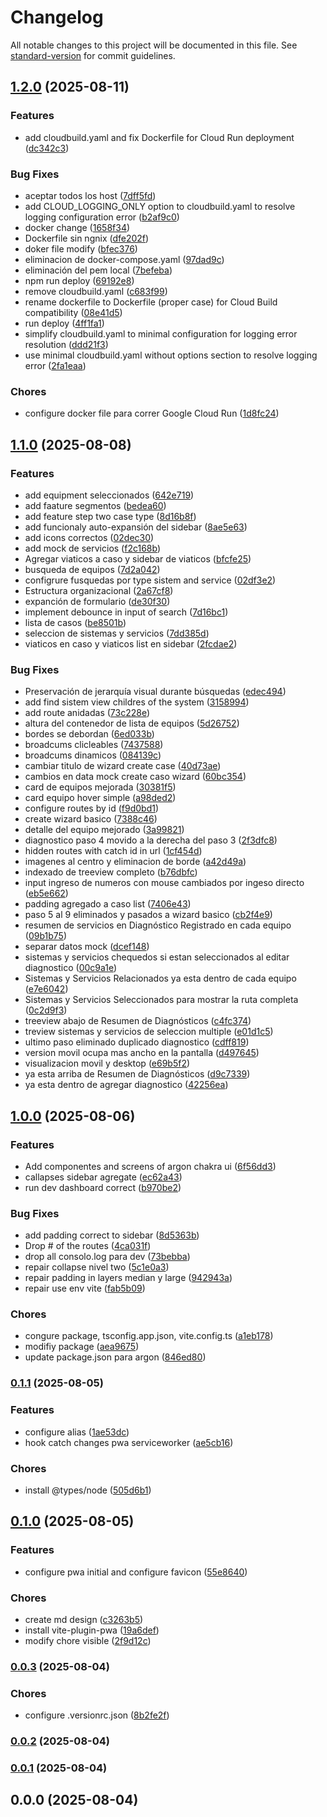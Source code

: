 # Changelog

All notable changes to this project will be documented in this file. See [standard-version](https://github.com/conventional-changelog/standard-version) for commit guidelines.

## [1.2.0](https://github.com/grupotecun-citec-wbeto/portal-tectrack-vite/compare/v1.1.0...v1.2.0) (2025-08-11)


### Features

* add cloudbuild.yaml and fix Dockerfile for Cloud Run deployment ([dc342c3](https://github.com/grupotecun-citec-wbeto/portal-tectrack-vite/commit/dc342c355bbbb4bbcd81eaf24d49daf35ac7cff6))


### Bug Fixes

* aceptar todos los host ([7dff5fd](https://github.com/grupotecun-citec-wbeto/portal-tectrack-vite/commit/7dff5fd41b6aad9e22fd710f30fad7751451008f))
* add CLOUD_LOGGING_ONLY option to cloudbuild.yaml to resolve logging configuration error ([b2af9c0](https://github.com/grupotecun-citec-wbeto/portal-tectrack-vite/commit/b2af9c077f8c3592a298d4f100e4c4e988978455))
* docker change ([1658f34](https://github.com/grupotecun-citec-wbeto/portal-tectrack-vite/commit/1658f3440893c461eba1f81a952d72f403868cbf))
* Dockerfile sin ngnix ([dfe202f](https://github.com/grupotecun-citec-wbeto/portal-tectrack-vite/commit/dfe202f486106a10125ef7e24fad4f1b7dcb375a))
* doker file modify ([bfec376](https://github.com/grupotecun-citec-wbeto/portal-tectrack-vite/commit/bfec376ba78ad3cc95d05bf80818d9f1e62c93e4))
* eliminacion de docker-compose.yaml ([97dad9c](https://github.com/grupotecun-citec-wbeto/portal-tectrack-vite/commit/97dad9c939d2dfe6a9fe33984590c225e8bb5380))
* eliminación del pem local ([7befeba](https://github.com/grupotecun-citec-wbeto/portal-tectrack-vite/commit/7befeba72ae3ead2a7d006d89edc950b707125a1))
* npm run deploy ([69192e8](https://github.com/grupotecun-citec-wbeto/portal-tectrack-vite/commit/69192e885e613a8c0c00705da120531783c0309c))
* remove cloudbuild.yaml ([c683f99](https://github.com/grupotecun-citec-wbeto/portal-tectrack-vite/commit/c683f998486812cac1f91b8177633057b59c1b4b))
* rename dockerfile to Dockerfile (proper case) for Cloud Build compatibility ([08e41d5](https://github.com/grupotecun-citec-wbeto/portal-tectrack-vite/commit/08e41d5ab2240ae7b6206156026d6ac3789e10af))
* run deploy ([4ff1fa1](https://github.com/grupotecun-citec-wbeto/portal-tectrack-vite/commit/4ff1fa122d24ed63d59f7c442fc98527453ad190))
* simplify cloudbuild.yaml to minimal configuration for logging error resolution ([ddd21f3](https://github.com/grupotecun-citec-wbeto/portal-tectrack-vite/commit/ddd21f380e0fc0b4135f5b39994c7bd2291e731f))
* use minimal cloudbuild.yaml without options section to resolve logging error ([2fa1eaa](https://github.com/grupotecun-citec-wbeto/portal-tectrack-vite/commit/2fa1eaadad1e7459313919288c44b408d277c7fe))


### Chores

* configure docker file para correr Google Cloud Run ([1d8fc24](https://github.com/grupotecun-citec-wbeto/portal-tectrack-vite/commit/1d8fc248dc76358b5381f05aabe7c5be8483975c))

## [1.1.0](https://github.com/grupotecun-citec-wbeto/portal-tectrack-vite/compare/v1.0.0...v1.1.0) (2025-08-08)


### Features

* add equipment seleccionados ([642e719](https://github.com/grupotecun-citec-wbeto/portal-tectrack-vite/commit/642e719a2e8f4f4699d1d723d0fa4fc096b4ef3a))
* add faature segmentos ([bedea60](https://github.com/grupotecun-citec-wbeto/portal-tectrack-vite/commit/bedea6071ba5d8de435b08a0ef9a6937ee9e3973))
* add feature step two case type ([8d16b8f](https://github.com/grupotecun-citec-wbeto/portal-tectrack-vite/commit/8d16b8f5798fd5499b77956d795fa9e35491be20))
* add funcionaly auto-expansión del sidebar ([8ae5e63](https://github.com/grupotecun-citec-wbeto/portal-tectrack-vite/commit/8ae5e63533f064b1f18a51e545996299b196686c))
* add icons correctos ([02dec30](https://github.com/grupotecun-citec-wbeto/portal-tectrack-vite/commit/02dec30aee650314adfe4614fbf8be7a0e82e231))
* add mock de servicios ([f2c168b](https://github.com/grupotecun-citec-wbeto/portal-tectrack-vite/commit/f2c168bb9ff4a06ad988a5b48f3177454601d6d9))
* Agregar viaticos a caso y sidebar de viaticos ([bfcfe25](https://github.com/grupotecun-citec-wbeto/portal-tectrack-vite/commit/bfcfe258cfc1bed24f285151c1148f3a1c614380))
* busqueda de equipos ([7d2a042](https://github.com/grupotecun-citec-wbeto/portal-tectrack-vite/commit/7d2a04286436a8ffc02125978e4fff6d1a4a76dd))
* configrure fusquedas por type sistem and service ([02df3e2](https://github.com/grupotecun-citec-wbeto/portal-tectrack-vite/commit/02df3e275bd18205c19d08a07bbd423191011760))
* Estructura organizacional ([2a67cf8](https://github.com/grupotecun-citec-wbeto/portal-tectrack-vite/commit/2a67cf8708e7aa93deb86fcff179fa6de6c1da22))
* expanción de formulario ([de30f30](https://github.com/grupotecun-citec-wbeto/portal-tectrack-vite/commit/de30f308e5763da68daa2bffee8ae054633c4461))
* implement debounce in input of search ([7d16bc1](https://github.com/grupotecun-citec-wbeto/portal-tectrack-vite/commit/7d16bc15c078733ca471a5ce96e88fc3cfea147e))
* lista de casos ([be8501b](https://github.com/grupotecun-citec-wbeto/portal-tectrack-vite/commit/be8501bfea6c8b1b5aee9d16799b699f88e90eab))
* seleccion de sistemas y servicios ([7dd385d](https://github.com/grupotecun-citec-wbeto/portal-tectrack-vite/commit/7dd385de5b923d8c8b903f51dbf856c74f89bb70))
* viaticos en caso y viaticos list en sidebar ([2fcdae2](https://github.com/grupotecun-citec-wbeto/portal-tectrack-vite/commit/2fcdae2802e879dd8a8b5f52561ccd4d08695d24))


### Bug Fixes

*  Preservación de jerarquía visual durante búsquedas ([edec494](https://github.com/grupotecun-citec-wbeto/portal-tectrack-vite/commit/edec4943cbcd13532856c6060593994eabada74b))
* add find sistem view childres of the system ([3158994](https://github.com/grupotecun-citec-wbeto/portal-tectrack-vite/commit/31589942e0d6e883c91275715f09276d909ce4bf))
* add route anidadas ([73c228e](https://github.com/grupotecun-citec-wbeto/portal-tectrack-vite/commit/73c228e3dd99214bfebf416ad5eb92708d7c2984))
* altura del contenedor de lista de equipos ([5d26752](https://github.com/grupotecun-citec-wbeto/portal-tectrack-vite/commit/5d2675283aaa8f4cdf8c09540208d2ed4e45da38))
* bordes se debordan ([6ed033b](https://github.com/grupotecun-citec-wbeto/portal-tectrack-vite/commit/6ed033bb775564c00d26f3646d383365d2cdd8c3))
* broadcums clicleables ([7437588](https://github.com/grupotecun-citec-wbeto/portal-tectrack-vite/commit/74375881178f2ebfa9ef4a4e335f2cfe3df6a435))
* broadcums dinamicos ([084139c](https://github.com/grupotecun-citec-wbeto/portal-tectrack-vite/commit/084139c7b19e492753fe6aa14bc4ac3d90afb004))
* cambiar titulo de wizard create case ([40d73ae](https://github.com/grupotecun-citec-wbeto/portal-tectrack-vite/commit/40d73ae33a42f38a6ea2885444494985490abe45))
* cambios en data mock create caso wizard ([60bc354](https://github.com/grupotecun-citec-wbeto/portal-tectrack-vite/commit/60bc35468955955f72f05e8402d51fdd869e5ab3))
* card de equipos mejorada ([30381f5](https://github.com/grupotecun-citec-wbeto/portal-tectrack-vite/commit/30381f5a4e1e7d4612a8439faa1efad6d736ed31))
* card equipo hover simple ([a98ded2](https://github.com/grupotecun-citec-wbeto/portal-tectrack-vite/commit/a98ded22ba9fd4728d9be8db5c3ade1e9056e923))
* configure routes  by id ([f9d0bd1](https://github.com/grupotecun-citec-wbeto/portal-tectrack-vite/commit/f9d0bd18d9a3b1b8e4a399fb44e1aba40978e66e))
* create wizard basico ([7388c46](https://github.com/grupotecun-citec-wbeto/portal-tectrack-vite/commit/7388c46b8f54cfa8ec840db8b27e8a66dbcdc236))
* detalle del equipo mejorado ([3a99821](https://github.com/grupotecun-citec-wbeto/portal-tectrack-vite/commit/3a998217cf5aa761c6f2d1f6215d635938dfae97))
* diagnostico paso 4 movido a la derecha del paso 3 ([2f3dfc8](https://github.com/grupotecun-citec-wbeto/portal-tectrack-vite/commit/2f3dfc855a8bdd004d925d48668f13482beda113))
* hidden routes with catch id in url ([1cf454d](https://github.com/grupotecun-citec-wbeto/portal-tectrack-vite/commit/1cf454de12f2f747f3bf40d3b0a817753e184405))
* imagenes al centro y eliminacion de borde ([a42d49a](https://github.com/grupotecun-citec-wbeto/portal-tectrack-vite/commit/a42d49a5e5b2b4b9bf54b719be71129b9f07a6cb))
* indexado de treeview completo ([b76dbfc](https://github.com/grupotecun-citec-wbeto/portal-tectrack-vite/commit/b76dbfc5bf16ac745679d390915f32afd3eeed92))
* input ingreso de numeros con mouse cambiados por ingeso directo ([eb5e662](https://github.com/grupotecun-citec-wbeto/portal-tectrack-vite/commit/eb5e6627b65c3bb7e2be50bd10e1dae27dd38232))
* padding agregado a caso list ([7406e43](https://github.com/grupotecun-citec-wbeto/portal-tectrack-vite/commit/7406e43d487cd9ce3c17f50ab35543cfc25fbd74))
* paso 5 al 9 eliminados y pasados a wizard basico ([cb2f4e9](https://github.com/grupotecun-citec-wbeto/portal-tectrack-vite/commit/cb2f4e9798c1729886a8d31090eebdc8ffb65502))
* resumen de servicios en Diagnóstico Registrado en cada equipo ([09b1b75](https://github.com/grupotecun-citec-wbeto/portal-tectrack-vite/commit/09b1b755f43f151ff3954b0342122d9e2bc27c10))
* separar datos mock ([dcef148](https://github.com/grupotecun-citec-wbeto/portal-tectrack-vite/commit/dcef148dff41af21b3bc6a7a22425b2c9028554b))
* sistemas y servicios chequedos si estan seleccionados al editar diagnostico ([00c9a1e](https://github.com/grupotecun-citec-wbeto/portal-tectrack-vite/commit/00c9a1ec6b9570d46576e5c0992a986c4e5d76b4))
* Sistemas y Servicios Relacionados ya esta dentro de cada equipo ([e7e6042](https://github.com/grupotecun-citec-wbeto/portal-tectrack-vite/commit/e7e604244f655020cd280070580a1fd1ecd6bd41))
* Sistemas y Servicios Seleccionados  para mostrar la ruta completa ([0c2d9f3](https://github.com/grupotecun-citec-wbeto/portal-tectrack-vite/commit/0c2d9f336e2dfd5fdb7ddab2b44cf337522fe3da))
* treeview abajo de Resumen de Diagnósticos ([c4fc374](https://github.com/grupotecun-citec-wbeto/portal-tectrack-vite/commit/c4fc374aae208f97065d2a594535f345a88ed6e1))
* treview sistemas y servicios de seleccion multiple ([e01d1c5](https://github.com/grupotecun-citec-wbeto/portal-tectrack-vite/commit/e01d1c5168710c44b005ed2b6f26dfd84ad8019a))
* ultimo paso eliminado duplicado diagnostico ([cdff819](https://github.com/grupotecun-citec-wbeto/portal-tectrack-vite/commit/cdff81974d50f9f75cd946923829a8aa681ca5e7))
* version movil ocupa mas ancho en la pantalla ([d497645](https://github.com/grupotecun-citec-wbeto/portal-tectrack-vite/commit/d497645aeae5ba8e89e96df4359fc1907e73a3c7))
* visualizacion movil y desktop ([e69b5f2](https://github.com/grupotecun-citec-wbeto/portal-tectrack-vite/commit/e69b5f2808829e079ea4088c28e777610c8840ae))
* ya esta arriba de Resumen de Diagnósticos ([d9c7339](https://github.com/grupotecun-citec-wbeto/portal-tectrack-vite/commit/d9c7339ad919591f0f7496022fb672695b1ac657))
* ya esta dentro de agregar diagnostico ([42256ea](https://github.com/grupotecun-citec-wbeto/portal-tectrack-vite/commit/42256eabca06e8102a42fdeebf9d6b19bc8b37ee))

## [1.0.0](https://github.com/grupotecun-citec-wbeto/portal-tectrack-vite/compare/v0.1.1...v1.0.0) (2025-08-06)


### Features

* Add componentes and screens of argon chakra ui ([6f56dd3](https://github.com/grupotecun-citec-wbeto/portal-tectrack-vite/commit/6f56dd3b90812cad42ed374624a2a5cbbeb428c3))
* callapses sidebar agregate ([ec62a43](https://github.com/grupotecun-citec-wbeto/portal-tectrack-vite/commit/ec62a43c2036dbc29f53040bcb9b128484769de5))
* run dev dashboard  correct ([b970be2](https://github.com/grupotecun-citec-wbeto/portal-tectrack-vite/commit/b970be2ad5d658a1c4073ed2f46b4e90bf13c1b3))


### Bug Fixes

* add padding correct to sidebar ([8d5363b](https://github.com/grupotecun-citec-wbeto/portal-tectrack-vite/commit/8d5363bc7b964493fe409cece3ad3f82a12663ca))
* Drop # of the routes ([4ca031f](https://github.com/grupotecun-citec-wbeto/portal-tectrack-vite/commit/4ca031f07611ff18cca042eb05764ab5659c9984))
* drop all consolo.log para dev ([73bebba](https://github.com/grupotecun-citec-wbeto/portal-tectrack-vite/commit/73bebbae70757fc65067ee1e9172e4935adfa227))
* repair collapse nivel two ([5c1e0a3](https://github.com/grupotecun-citec-wbeto/portal-tectrack-vite/commit/5c1e0a36a980aef1a3ef0154b07504384b4784ea))
* repair padding in layers median y large ([942943a](https://github.com/grupotecun-citec-wbeto/portal-tectrack-vite/commit/942943a38d221d0b6f2efbaa2a7d12b1043a8f72))
* repair use env vite ([fab5b09](https://github.com/grupotecun-citec-wbeto/portal-tectrack-vite/commit/fab5b09fa17d395c19ff357e3a63effc32fa5475))


### Chores

* congure package, tsconfig.app.json, vite.config.ts ([a1eb178](https://github.com/grupotecun-citec-wbeto/portal-tectrack-vite/commit/a1eb17812943ae4a5a91e8fb8c9087751895d418))
* modifiy package ([aea9675](https://github.com/grupotecun-citec-wbeto/portal-tectrack-vite/commit/aea96751cae3f465bc2ed95ce3a7e5ba6ea580fb))
* update package.json para argon ([846ed80](https://github.com/grupotecun-citec-wbeto/portal-tectrack-vite/commit/846ed80c7ad8b9fad7e7950dd80806cca9dbfecd))

### [0.1.1](https://github.com/grupotecun-citec-wbeto/portal-tectrack-vite/compare/v0.1.0...v0.1.1) (2025-08-05)


### Features

* configure alias ([1ae53dc](https://github.com/grupotecun-citec-wbeto/portal-tectrack-vite/commit/1ae53dcebf00868d2f479550c2af0f0dbacd9deb))
* hook catch changes pwa serviceworker ([ae5cb16](https://github.com/grupotecun-citec-wbeto/portal-tectrack-vite/commit/ae5cb16d91c2ae2320b7e637d3d7991230345fed))


### Chores

* install @types/node ([505d6b1](https://github.com/grupotecun-citec-wbeto/portal-tectrack-vite/commit/505d6b110a0baff3040f834427851a018bad7737))

## [0.1.0](https://github.com/grupotecun-citec-wbeto/portal-tectrack-vite/compare/v0.0.3...v0.1.0) (2025-08-05)


### Features

* configure pwa initial and configure favicon ([55e8640](https://github.com/grupotecun-citec-wbeto/portal-tectrack-vite/commit/55e864046810ad28e8a78607e9994e5ce2651cec))


### Chores

* create md design ([c3263b5](https://github.com/grupotecun-citec-wbeto/portal-tectrack-vite/commit/c3263b5e0aee338210d94d64422bd2fc0d0349e7))
* install vite-plugin-pwa ([19a6def](https://github.com/grupotecun-citec-wbeto/portal-tectrack-vite/commit/19a6defdfa7f49ae8d90ac6543a701ac61790073))
* modify chore visible ([2f9d12c](https://github.com/grupotecun-citec-wbeto/portal-tectrack-vite/commit/2f9d12cdc132162f7fe314ec8022057daf3c5133))

### [0.0.3](https://github.com/grupotecun-citec-wbeto/portal-tectrack-vite/compare/v0.0.2...v0.0.3) (2025-08-04)


### Chores

* configure .versionrc.json ([8b2fe2f](https://github.com/grupotecun-citec-wbeto/portal-tectrack-vite/commit/8b2fe2f235ccd7759c3e8c4ac433c23ac8187ae0))

### [0.0.2](https://github.com/grupotecun-citec-wbeto/portal-tectrack-vite/compare/v0.0.1...v0.0.2) (2025-08-04)

### [0.0.1](https://github.com/grupotecun-citec-wbeto/portal-tectrack-vite/compare/v0.0.0...v0.0.1) (2025-08-04)

## 0.0.0 (2025-08-04)
